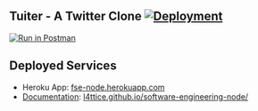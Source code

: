 ## Tuiter - A Twitter Clone [![Deployment](https://github.com/L4TTiCe/software-engineering-node/actions/workflows/deploy.yml/badge.svg)](fse-node.herokuapp.com)

[![Run in Postman](https://run.pstmn.io/button.svg)](https://app.getpostman.com/run-collection/10378707-d7eef68b-57fe-43d4-b208-7d57db8a9f29?action=collection%2Ffork&collection-url=entityId%3D10378707-d7eef68b-57fe-43d4-b208-7d57db8a9f29%26entityType%3Dcollection%26workspaceId%3De56659cf-2406-4cce-bd42-3458aa20c64e) 

## Deployed Services
  - Heroku App: [fse-node.herokuapp.com](fse-node.herokuapp.com)
  - [Documentation](https://l4ttice.github.io/software-engineering-node/): [l4ttice.github.io/software-engineering-node/](https://l4ttice.github.io/software-engineering-node/)
